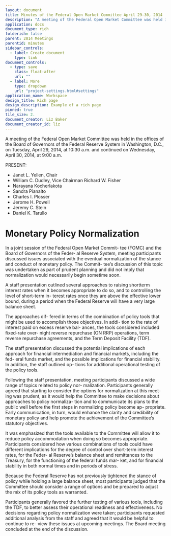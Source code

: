 ```yaml
---
layout: document
title: Minutes of the Federal Open Market Committee April 29–30, 2014
description: "A meeting of the Federal Open Market Committee was held in the offices of the Board of Governors of the Federal Reserve System in Washington, D.C., on Tuesday, April 29, 2014, at 10:30 a.m. and continued on Wednesday, April 30, 2014, at 9:00 a.m. "
application: docs
document_type: rich
folderish: false
parent: 2014 Meetings
parentid: minutes
sidebar_controls:
  - label: Create document
    type: link
document_controls:
  - type: save
    class: float-after
    url: ""
  - label: More
    type: dropdown
    url: "project-settings.html#settings"
application_name: Workspace
design_title: Rich page
design_description: Example of a rich page
pinned: true
tile_size: 2.
document_creator: Liz Baker
document_creator_id: liz
---
```


A meeting of the Federal Open Market Committee was held in the offices of the Board of Governors of the Federal Reserve System in Washington, D.C., on Tuesday, April 29, 2014, at 10:30 a.m. and continued on Wednesday, April 30, 2014, at 9:00 a.m.

PRESENT:
- Janet L. Yellen, Chair
- William C. Dudley, Vice Chairman Richard W. Fisher
- Narayana Kocherlakota
- Sandra Pianalto
- Charles I. Plosser
- Jerome H. Powell
- Jeremy C. Stein
- Daniel K. Tarullo

# Monetary Policy Normalization
In a joint session of the Federal Open Market Commit- tee (FOMC) and the Board of Governors of the Feder- al Reserve System, meeting participants discussed issues associated with the eventual normalization of the stance and conduct of monetary policy. The Commit- tee’s discussion of this topic was undertaken as part of prudent planning and did not imply that normalization would necessarily begin sometime soon.

A staff presentation outlined several approaches to raising shortterm interest rates when it becomes appropriate to do so, and to controlling the level of short-term in- terest rates once they are above the effective lower bound, during a period when the Federal Reserve will have a very large balance sheet.

The approaches dif- fered in terms of the combination of policy tools that might be used to accomplish those objectives. In addi- tion to the rate of interest paid on excess reserve bal- ances, the tools considered included fixed-rate over- night reverse repurchase (ON RRP) operations, term reverse repurchase agreements, and the Term Deposit Facility (TDF).

The staff presentation discussed the potential implications of each approach for financial intermediation and financial markets, including the fed- eral funds market, and the possible implications for financial stability. In addition, the staff outlined op- tions for additional operational testing of the policy tools.

Following the staff presentation, meeting participants discussed a wide range of topics related to policy nor- malization. Participants generally agreed that starting to consider the options for normalization at this meet- ing was prudent, as it would help the Committee to make decisions about approaches to policy normaliza- tion and to communicate its plans to the public well before the first steps in normalizing policy become ap- propriate. Early communication, in turn, would enhance the clarity and credibility of monetary policy and help promote the achievement of the Committee’s statutory objectives.

It was emphasized that the tools available to the Committee will allow it to reduce policy accommodation when doing so becomes appropriate. Participants considered how various combinations of tools could have different implications for the degree of control over short-term interest rates, for the Feder- al Reserve’s balance sheet and remittances to the Treasury, for the functioning of the federal funds mar- ket, and for financial stability in both normal times and in periods of stress.

Because the Federal Reserve has not previously tightened the stance of policy while holding a large balance sheet, most participants judged that the Committee should consider a range of options and be prepared to adjust the mix of its policy tools as warranted.

Participants generally favored the further testing of various tools, including the TDF, to better assess their operational readiness and effectiveness. No decisions regarding policy normalization were taken; participants requested additional analysis from the staff and agreed that it would be helpful to continue to re- view these issues at upcoming meetings. The Board meeting concluded at the end of the discussion.